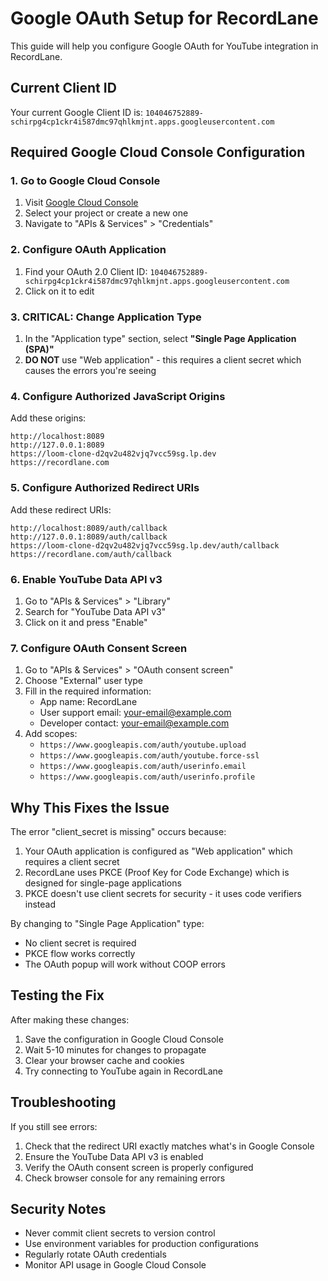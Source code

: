 # Google OAuth Setup for RecordLane

This guide will help you configure Google OAuth for YouTube integration in RecordLane.

## Current Client ID
Your current Google Client ID is: `104046752889-schirpg4cp1ckr4i587dmc97qhlkmjnt.apps.googleusercontent.com`

## Required Google Cloud Console Configuration

### 1. Go to Google Cloud Console
1. Visit [Google Cloud Console](https://console.cloud.google.com/)
2. Select your project or create a new one
3. Navigate to "APIs & Services" > "Credentials"

### 2. Configure OAuth Application
1. Find your OAuth 2.0 Client ID: `104046752889-schirpg4cp1ckr4i587dmc97qhlkmjnt.apps.googleusercontent.com`
2. Click on it to edit

### 3. **CRITICAL: Change Application Type**
1. In the "Application type" section, select **"Single Page Application (SPA)"**
2. **DO NOT** use "Web application" - this requires a client secret which causes the errors you're seeing

### 4. Configure Authorized JavaScript Origins
Add these origins:
```
http://localhost:8089
http://127.0.0.1:8089
https://loom-clone-d2qv2u482vjq7vcc59sg.lp.dev
https://recordlane.com
```

### 5. Configure Authorized Redirect URIs
Add these redirect URIs:
```
http://localhost:8089/auth/callback
http://127.0.0.1:8089/auth/callback
https://loom-clone-d2qv2u482vjq7vcc59sg.lp.dev/auth/callback
https://recordlane.com/auth/callback
```

### 6. Enable YouTube Data API v3
1. Go to "APIs & Services" > "Library"
2. Search for "YouTube Data API v3"
3. Click on it and press "Enable"

### 7. Configure OAuth Consent Screen
1. Go to "APIs & Services" > "OAuth consent screen"
2. Choose "External" user type
3. Fill in the required information:
   - App name: RecordLane
   - User support email: your-email@example.com
   - Developer contact: your-email@example.com
4. Add scopes:
   - `https://www.googleapis.com/auth/youtube.upload`
   - `https://www.googleapis.com/auth/youtube.force-ssl`
   - `https://www.googleapis.com/auth/userinfo.email`
   - `https://www.googleapis.com/auth/userinfo.profile`

## Why This Fixes the Issue

The error "client_secret is missing" occurs because:
1. Your OAuth application is configured as "Web application" which requires a client secret
2. RecordLane uses PKCE (Proof Key for Code Exchange) which is designed for single-page applications
3. PKCE doesn't use client secrets for security - it uses code verifiers instead

By changing to "Single Page Application" type:
- No client secret is required
- PKCE flow works correctly
- The OAuth popup will work without COOP errors

## Testing the Fix

After making these changes:
1. Save the configuration in Google Cloud Console
2. Wait 5-10 minutes for changes to propagate
3. Clear your browser cache and cookies
4. Try connecting to YouTube again in RecordLane

## Troubleshooting

If you still see errors:
1. Check that the redirect URI exactly matches what's in Google Console
2. Ensure the YouTube Data API v3 is enabled
3. Verify the OAuth consent screen is properly configured
4. Check browser console for any remaining errors

## Security Notes

- Never commit client secrets to version control
- Use environment variables for production configurations
- Regularly rotate OAuth credentials
- Monitor API usage in Google Cloud Console
